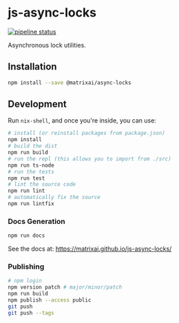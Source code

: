 # js-async-locks

[![pipeline status](https://gitlab.com/MatrixAI/open-source/js-async-locks/badges/master/pipeline.svg)](https://gitlab.com/MatrixAI/open-source/js-async-locks/commits/master)

Asynchronous lock utilities.

## Installation

```sh
npm install --save @matrixai/async-locks
```

## Development

Run `nix-shell`, and once you're inside, you can use:

```sh
# install (or reinstall packages from package.json)
npm install
# build the dist
npm run build
# run the repl (this allows you to import from ./src)
npm run ts-node
# run the tests
npm run test
# lint the source code
npm run lint
# automatically fix the source
npm run lintfix
```

### Docs Generation

```sh
npm run docs
```

See the docs at: https://matrixai.github.io/js-async-locks/

### Publishing

```sh
# npm login
npm version patch # major/minor/patch
npm run build
npm publish --access public
git push
git push --tags
```
